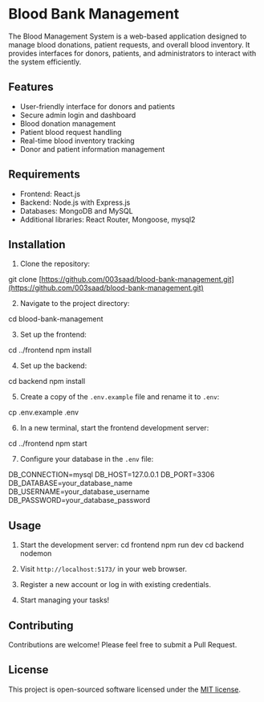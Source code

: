 # Blood Bank Management

The Blood Management System is a web-based application designed to manage blood donations, patient requests, and overall blood inventory. It provides interfaces for donors, patients, and administrators to interact with the system efficiently.
## Features

- User-friendly interface for donors and patients
- Secure admin login and dashboard
- Blood donation management
- Patient blood request handling
- Real-time blood inventory tracking
- Donor and patient information management

## Requirements

- Frontend: React.js
- Backend: Node.js with Express.js
- Databases: MongoDB and MySQL
- Additional libraries: React Router, Mongoose, mysql2

## Installation

1. Clone the repository:
   
git clone [https://github.com/003saad/blood-bank-management.git](https://github.com/003saad/blood-bank-management.git)

2. Navigate to the project directory:

cd blood-bank-management

3. Set up the frontend:

cd ../frontend npm install

4. Set up the backend:

cd backend npm install

5. Create a copy of the `.env.example` file and rename it to `.env`:

cp .env.example .env

6. In a new terminal, start the frontend development server:

cd ../frontend npm start

7. Configure your database in the `.env` file:

DB_CONNECTION=mysql
DB_HOST=127.0.0.1
DB_PORT=3306
DB_DATABASE=your_database_name
DB_USERNAME=your_database_username
DB_PASSWORD=your_database_password


## Usage
1. Start the development server:
   cd frontend
   npm run dev
   cd backend
   nodemon

3. Visit `http://localhost:5173/` in your web browser.

4. Register a new account or log in with existing credentials.

5. Start managing your tasks!

## Contributing

Contributions are welcome! Please feel free to submit a Pull Request.

## License

This project is open-sourced software licensed under the [MIT license](https://opensource.org/licenses/MIT).
